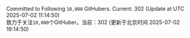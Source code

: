 Committed to Following `10,000` GitHubers. Current: <!-- FOLLOWING_COUNT -->302<!-- FOLLOWING_COUNT --> (Update at UTC <!-- LAST_UPDATED -->2025-07-02 11:14:50<!-- LAST_UPDATED -->)<br>
致力于关注`10,000`个GitHuber。当前：<!-- FOLLOWING_COUNT -->302<!-- FOLLOWING_COUNT --> (更新于北京时间 <!-- LAST_UPDATED_CST -->2025-07-02 19:14:50<!-- LAST_UPDATED_CST -->)
